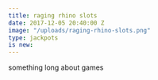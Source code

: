 ```yaml
---
title: raging rhino slots
date: 2017-12-05 20:40:00 Z
image: "/uploads/raging-rhino-slots.png"
type: jackpots
is new: 
---
```


something long about games